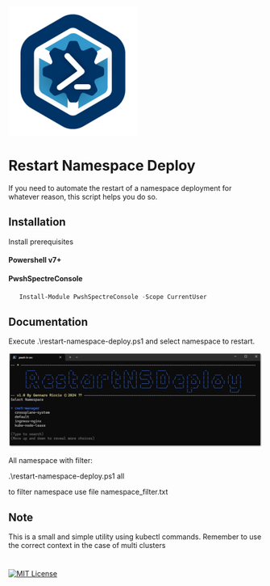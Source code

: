 ![Logo](./asset/logo2.png)

# Restart Namespace Deploy

If you need to automate the restart of a namespace deployment for whatever reason, this script helps you do so.

## Installation

Install prerequisites

#### Powershell v7+
#### PwshSpectreConsole
```powershell
   Install-Module PwshSpectreConsole -Scope CurrentUser  
```

## Documentation

Execute .\restart-namespace-deploy.ps1 and select namespace to restart.

![Img](./asset/img01.png)

All namespace with filter:

.\restart-namespace-deploy.ps1 all

to filter namespace use file namespace_filter.txt

## Note
This is a small and simple utility using kubectl commands. Remember to use the correct context in the case of multi clusters


# 

[![MIT License](https://img.shields.io/badge/License-MIT-green.svg)](https://choosealicense.com/licenses/mit/)



